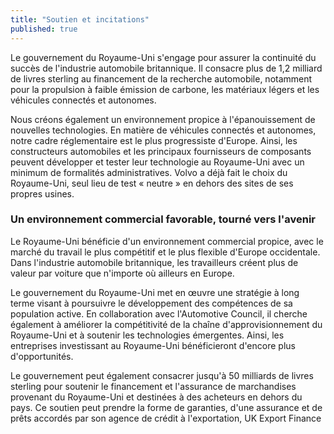 ```yaml
---
title: "Soutien et incitations"
published: true
---
```

Le gouvernement du Royaume-Uni s'engage pour assurer la continuité du succès de l'industrie automobile britannique. Il consacre plus de 1,2 milliard de livres sterling au financement de la recherche automobile, notamment pour la propulsion à faible émission de carbone, les matériaux légers et les véhicules connectés et autonomes.

Nous créons également un environnement propice à l'épanouissement de nouvelles technologies. En matière de véhicules connectés et autonomes, notre cadre réglementaire est le plus progressiste d'Europe. Ainsi, les constructeurs automobiles et les principaux fournisseurs de composants peuvent développer et tester leur technologie au Royaume-Uni avec un minimum de formalités administratives. Volvo a déjà fait le choix du Royaume-Uni, seul lieu de test « neutre » en dehors des sites de ses propres usines. 

### Un environnement commercial favorable, tourné vers l'avenir

Le Royaume-Uni bénéficie d'un environnement commercial propice, avec le marché du travail le plus compétitif et le plus flexible d'Europe occidentale. Dans l'industrie automobile britannique, les travailleurs créent plus de valeur par voiture que n'importe où ailleurs en Europe. 

Le gouvernement du Royaume-Uni met en œuvre une stratégie à long terme visant à poursuivre le développement des compétences de sa population active. En collaboration avec l'Automotive Council, il cherche également à améliorer la compétitivité de la chaîne d'approvisionnement du Royaume-Uni et à soutenir les technologies émergentes. Ainsi, les entreprises investissant au Royaume-Uni bénéficieront d'encore plus d'opportunités. 

Le gouvernement peut également consacrer jusqu'à 50 milliards de livres sterling pour soutenir le financement et l'assurance de marchandises provenant du Royaume-Uni et destinées à des acheteurs en dehors du pays. Ce soutien peut prendre la forme de garanties, d'une assurance et de prêts accordés par son agence de crédit à l'exportation, UK Export Finance
